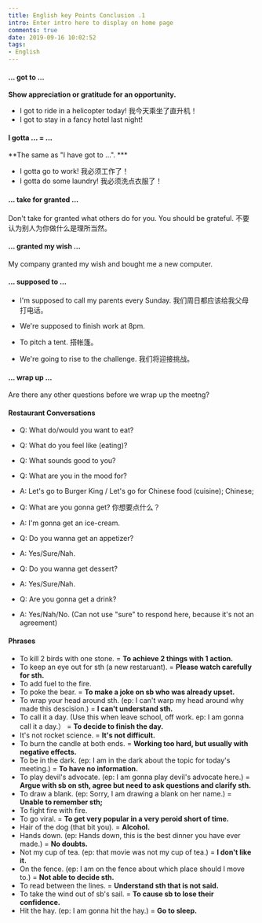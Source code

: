 ```yaml
---
title: English key Points Conclusion .1
intro: Enter intro here to display on home page
comments: true
date: 2019-09-16 10:02:52
tags:
- English
---
```


#### ... got to ...

**Show appreciation or gratitude for an opportunity.**

* I got to ride in a helicopter today! 我今天乘坐了直升机！
* I got to stay in a fancy hotel last night!

#### I gotta ... =  ...

**The same as "I have got to ...". ***

* I gotta go to work! 我必须工作了！
* I gotta do some laundry! 我必须洗点衣服了！


#### ... take for granted ...

Don't take for granted what others do for you. You should be grateful. 不要认为别人为你做什么是理所当然。

#### ... granted my wish ...

My company granted my wish and bought me a new computer.

#### ... supposed to ...

* I'm supposed to call my parents every Sunday. 我们周日都应该给我父母打电话。
* We're supposed to finish work at 8pm.

* To pitch a tent. 搭帐篷。
* We're going to rise to the challenge. 我们将迎接挑战。

#### ... wrap up ...

Are there any other questions before we wrap up the meetng?


#### Restaurant Conversations

* Q: What do/would you want to eat? 
* Q: What do you feel like (eating)?
* Q: What sounds good to you?
* Q: What are you in the mood for?
* A: Let's go to Burger King / Let's go for Chinese food (cuisine); Chinese;

* Q: What are you gonna get? 你想要点什么？
* A: I'm gonna get an ice-cream.

* Q: Do you wanna get an appetizer? 
* A: Yes/Sure/Nah.

* Q: Do you wanna get dessert?
* A: Yes/Sure/Nah.

* Q: Are you gonna get a drink? 
* A: Yes/Nah/No. (Can not use "sure" to respond here, because it's not an agreement)


#### Phrases

* To kill 2 birds with one stone. =  **To achieve 2 things with 1 action.**
* To keep an eye out for sth (a new restaruant). = **Please watch carefully for sth.**
* To add fuel to the fire.  
* To poke the bear. = **To make a joke on sb who was already upset.**
* To wrap your head around sth. (ep: I can't warp my head around why made this descision.) = **I can't understand sth.**
* To call it a day. (Use this when leave school, off work. ep: I am gonna call it a day.） = **To decide to finish the day.**
* It's not rocket science. = **It's not difficult.**
* To burn the candle at both ends. = **Working too hard, but usually with negative effects.**
* To be in the dark. (ep: I am in the dark about the topic for today's meeting.) = **To have no information.** 
* To play devil's advocate. (ep: I am gonna play devil's advocate here.) = **Argue with sb on sth, agree but need to ask questions and clarify sth.** 
* To draw a blank. (ep: Sorry, I am drawing a blank on her name.) = **Unable to remember sth;**
* To fight fire with fire.
* To go viral. = **To get very popular in a very peroid short of time.**
* Hair of the dog (that bit you). = **Alcohol.**
* Hands down. (ep: Hands down, this is the best dinner you have ever made.) = **No doubts.** 
* Not my cup of tea. (ep: that movie was not my cup of tea.) = **I don't like it.**
* On the fence. (ep: I am on the fence about which place should I move to.) = **Not able to decide sth.**
* To read between the lines. = **Understand sth that is not said.**
* To take the wind out of sb's sail. = **To cause sb to lose their confidence.**
* Hit the hay. (ep: I am gonna hit the hay.) = **Go to sleep.**
